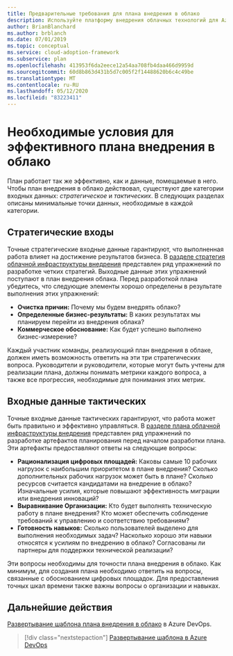 ```yaml
---
title: Предварительные требования для плана внедрения в облако
description: Используйте платформу внедрения облачных технологий для Azure, чтобы понять предварительные требования для эффективного плана внедрения в облако.
author: BrianBlanchard
ms.author: brblanch
ms.date: 07/01/2019
ms.topic: conceptual
ms.service: cloud-adoption-framework
ms.subservice: plan
ms.openlocfilehash: 413953f6da2eece12a54aa708fb4daa466d9959d
ms.sourcegitcommit: 60d8b863d431b5d7c005f2f14488620b6c4c49be
ms.translationtype: MT
ms.contentlocale: ru-RU
ms.lasthandoff: 05/12/2020
ms.locfileid: "83223411"
---
```

# <a name="prerequisites-for-an-effective-cloud-adoption-plan"></a>Необходимые условия для эффективного плана внедрения в облако

План работает так же эффективно, как и данные, помещаемые в него. Чтобы план внедрения в облако действовал, существуют две категории входных данных: _стратегическое_ и _тактических_. В следующих разделах описаны минимальные точки данных, необходимые в каждой категории.

## <a name="strategic-inputs"></a>Стратегические входы

Точные стратегические входные данные гарантируют, что выполненная работа влияет на достижение результатов бизнеса. В [разделе стратегия облачной инфраструктуры внедрения](../strategy/index.md) представлен ряд упражнений по разработке четких стратегий. Выходные данные этих упражнений поступают в план внедрения облака. Перед разработкой плана убедитесь, что следующие элементы хорошо определены в результате выполнения этих упражнений:

- **Очистка причин:** Почему мы будем внедрять облако?
- **Определенные бизнес-результаты:** В каких результатах мы планируем перейти из внедрения облака?
- **Коммерческое обоснование:** Как будет успешно выполнено бизнес-измерение?

Каждый участник команды, реализующий план внедрения в облаке, должен иметь возможность ответить на эти три стратегических вопроса. Руководители и руководители, которые могут быть учтены для реализации плана, должны понимать метрики каждого вопроса, а также все прогрессия, необходимые для понимания этих метрик.

## <a name="tactical-inputs"></a>Входные данные тактических

Точные входные данные тактических гарантируют, что работа может быть правильно и эффективно управляться. В [разделе плана облачной инфраструктуры внедрения](./index.md) представлен ряд упражнений по разработке артефактов планирования перед началом разработки плана. Эти артефакты предоставляют ответы на следующие вопросы:

- **Рационализация цифровых площадей:** Каковы самые 10 рабочих нагрузок с наибольшим приоритетом в плане внедрения? Сколько дополнительных рабочих нагрузок может быть в плане? Сколько ресурсов считается кандидатами на внедрение в облако? Изначальные усилия, которые повышают эффективность миграции или внедрения инноваций?
- **Выравнивание Организации:** Кто будет выполнять техническую работу в плане внедрения? Кто может обеспечить соблюдение требований к управлению и соответствию требованиям?
- **Готовность навыков:** Сколько пользователей выделено для выполнения необходимых задач? Насколько хорошо эти навыки относятся к усилиям по внедрению в облако? Согласованы ли партнеры для поддержки технической реализации?

Эти вопросы необходимы для точности плана внедрения в облако. Как минимум, для создания плана необходимо ответить на вопросы, связанные с обоснованием цифровых площадок. Для предоставления точных шкал времени также важны вопросы о организации и навыках.

## <a name="next-steps"></a>Дальнейшие действия

[Развертывание шаблона плана внедрения в облако](./template.md) в Azure DevOps.

> [!div class="nextstepaction"]
> [Развертывание шаблона в Azure DevOps](./template.md)
